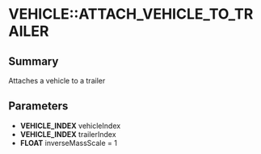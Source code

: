 # VEHICLE::ATTACH_VEHICLE_TO_TRAILER

## Summary
Attaches a vehicle to a trailer

## Parameters
* **VEHICLE_INDEX** vehicleIndex
* **VEHICLE_INDEX** trailerIndex
* **FLOAT** inverseMassScale = 1